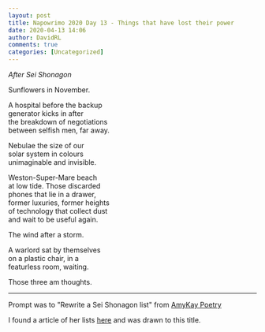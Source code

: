 ```yaml
---  
layout: post  
title: Napowrimo 2020 Day 13 - Things that have lost their power  
date: 2020-04-13 14:06  
author: DavidRL  
comments: true  
categories: [Uncategorized]  
---  
```

<em>After Sei Shonagon</em>  
  
Sunflowers in November.  
  
A hospital before the backup  
generator kicks in after  
the breakdown of negotiations  
between selfish men, far away.  
  
Nebulae the size of our  
solar system in colours  
unimaginable and invisible.  
  
Weston-Super-Mare beach  
at low tide. Those discarded  
phones that lie in a drawer,  
former luxuries, former heights  
of technology that collect dust  
and wait to be useful again.  
  
The wind after a storm.  
  
A warlord sat by themselves  
on a plastic chair, in a  
featurless room, waiting.  
  
Those three am thoughts.  
  
***  
  
Prompt was to "Rewrite a Sei Shonagon list" from <a target="_blank" rel="noopener noreferrer" href="https://instagram.com/amykaypoetry?igshid=17ak24ogz39u0">AmyKay Poetry</a>  
  
I found a article of her lists <a target="_blank" rel="noopener noreferrer" href="https://guerrillasemiotics.com/2013/05/sei-shonagons-lists/">here</a> and was drawn to this title.  
  